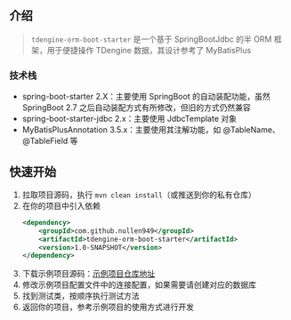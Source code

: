 ## 介绍

> `tdengine-orm-boot-starter` 是一个基于 SpringBootJdbc 的半 ORM 框架，用于便捷操作 TDengine 数据，其设计参考了 MyBatisPlus

### 技术栈

- spring-boot-starter 2.X：主要使用 SpringBoot 的自动装配功能，虽然 SpringBoot 2.7 之后自动装配方式有所修改，但旧的方式仍然兼容
- spring-boot-starter-jdbc 2.x：主要使用 JdbcTemplate 对象
- MyBatisPlusAnnotation 3.5.x：主要使用其注解功能，如 @TableName、@TableField 等

## 快速开始

1. 拉取项目源码，执行 `mvn clean install`（或推送到你的私有仓库）
2. 在你的项目中引入依赖
    ```xml
    <dependency>
        <groupId>com.github.nullen949</groupId>
        <artifactId>tdengine-orm-boot-starter</artifactId>
        <version>1.0-SNAPSHOT</version>
    </dependency>
    ```
3. 下载示例项目源码：[示例项目仓库地址](https://github.com/nullen949/tdengine-orm-demo)
4. 修改示例项目配置文件中的连接配置，如果需要请创建对应的数据库
5. 找到测试类，按顺序执行测试方法
6. 返回你的项目，参考示例项目的使用方式进行开发